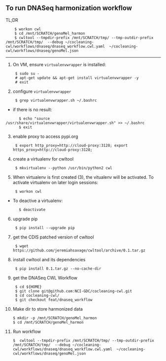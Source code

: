 To run DNASeq harmonization workflow
------------------------------------
TL;DR

        $ workon cwl
        $ cd /mnt/SCRATCH/genoMel_harmon
        $ cwltool --tmpdir-prefix /mnt/SCRATCH/tmp/ --tmp-outdir-prefix /mnt/SCRATCH/tmp/  --debug ~/cocleaning-cwl/workflows/dnaseq/dnaseq_workflow.cwl.yaml  ~/cocleaning-cwl/workflows/dnaseq/genoMel.json

---

1. On VM, ensure `virtualenvwrapper` is installed:

        $ sudo su -
        # apt-get update && apt-get install virtualenvwrapper -y
        # exit

2. configure `virtualenvwrapper`

        $ grep virtualenvwrapper.sh ~/.bashrc

  * if there is no result:

  ```
        $ echo "source /usr/share/virtualenvwrapper/virtualenvwrapper.sh" >> ~/.bashrc
        $ exit
  ```

3. enable proxy to access pypi.org

        $ export http_proxy=http://cloud-proxy:3128; export https_proxy=http://cloud-proxy:3128;

4. create a virtualenv for cwltool

        $ mkvirtualenv --python /usr/bin/python2 cwl

5. When virtualenv is first created (3), the vitualenv will be activated. To activate virtualenv on later login sessions:

        $ workon cwl

  * To deactive a virtualenv:
  
  ```
        $ deactivate
  ```

6. upgrade pip

        $ pip install --upgrade pip

7. get the CDIS patched version of cwltool

        $ wget https://github.com/jeremiahsavage/cwltool/archive/0.1.tar.gz

8. install cwltool and its dependencies

        $ pip install 0.1.tar.gz --no-cache-dir

9. get the DNASeq CWL Workflow

        $ cd ${HOME}
        $ git clone git@github.com:NCI-GDC/cocleaning-cwl.git
        $ cd cocleaning-cwl/
        $ git checkout feat/dnaseq_workflow

10. Make dir to store harmonized data

        $ mkdir -p /mnt/SCRATCH/genoMel_harmon
        $ cd /mnt/SCRATCH/genoMel_harmon

11. Run workflow

        $  cwltool --tmpdir-prefix /mnt/SCRATCH/tmp/ --tmp-outdir-prefix /mnt/SCRATCH/tmp/  --debug ~/cocleaning-cwl/workflows/dnaseq/dnaseq_workflow.cwl.yaml  ~/cocleaning-cwl/workflows/dnaseq/genoMel.json
